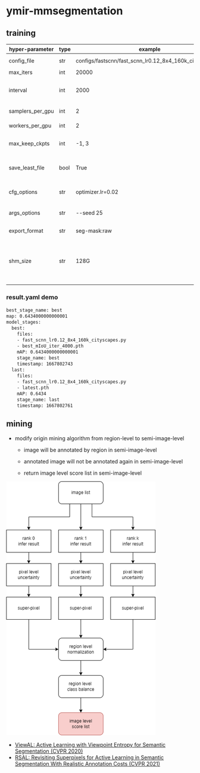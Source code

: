 # ymir-mmsegmentation

## training

| hyper-parameter | type | example | usage |
| - | - | - | - |
| config_file | str | configs/fastscnn/fast_scnn_lr0.12_8x4_160k_cityscapes.py | the basic config file |
| max_iters | int | 20000 | training iters |
| interval | int | 2000 | evaluation and checkpoint interval |
| samplers_per_gpu | int | 2 | batch size per gpu |
| workers_per_gpu | int | 2 | num_workers per gpu |
| max_keep_ckpts | int | -1, 3 | the number of saved weight file |
| save_least_file | bool | True | save all the weight file or last weight file only |
| cfg_options | str | optimizer.lr=0.02 | view utils/train.py for detail |
| args_options | str | --seed 25 | view utils/train.py for detail |
| export_format | str | seg-mask:raw | view ymir for detail |
| shm_size | str | 128G | share memory for docker container, recommand 128G for 4 gpu|

### result.yaml demo

```
best_stage_name: best
map: 0.6434000000000001
model_stages:
  best:
    files:
    - fast_scnn_lr0.12_8x4_160k_cityscapes.py
    - best_mIoU_iter_4000.pth
    mAP: 0.6434000000000001
    stage_name: best
    timestamp: 1667802743
  last:
    files:
    - fast_scnn_lr0.12_8x4_160k_cityscapes.py
    - latest.pth
    mAP: 0.6434
    stage_name: last
    timestamp: 1667802761
```

## mining

- modify origin mining algorithm from region-level to semi-image-level

  - image will be annotated by region in semi-image-level

  - annotated image will not be annotated again in semi-image-level

  - return image level score list in semi-image-level

![](./seg-miner.png)

- [ViewAL: Active Learning with Viewpoint Entropy for Semantic Segmentation (CVPR 2020)](https://github.com/nihalsid/ViewAL)
- [RSAL: Revisiting Superpixels for Active Learning in Semantic Segmentation With Realistic Annotation Costs (CVPR 2021)](https://github.com/cailile/Revisiting-Superpixels-for-Active-Learning)

